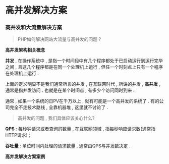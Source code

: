 # 高并发解决方案

### 高并发和大流量解决方案

> PHP如何解决网站大流量与高并发的问题 ?

**高并发架构相关概念**

**并发** , 在操作系统中 , 是指一个时间段中有几个程序都处于已启动运行到运行完毕之间 , 且这几个程序都是在同一个处理机上运行 , 但任一个时刻点上只有一个程序在处理机上运行 .

上面的定义明显不是我们通常所言的并发 , 在互联网时代 , 所讲的并发 , **高并发** , 通常是指并发访问 . 也就是在某个时间点 , 有多少个访问同时到来 .

通常 , 如果一个系统的日PV在千万以上 , 就有可能是一个高并发的系统了 . 有的公司完全不走技术路线 , 全靠机器堆 , 这里就不讨论了 .

> 高并发的问题 , 我们具体应该关心什么?

**QPS** : 每秒钟请求或者查询的数量 , 在互联网领域 , 指每秒响应请求数\(通常指HTTP请求\) ; 

**吞吐量** : 单位时间内处理的请求数量 , 通常由QPS与并发数决定 . 

**高并发解决方案案例**

